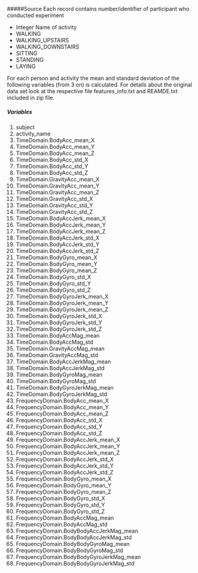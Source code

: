 #####Source
Each record contains number/identifier of participant who conducted experiment
- Integer
Name of activity
- WALKING
- WALKING_UPSTAIRS
- WALKING_DOWNSTAIRS
- SITTING
- STANDING
- LAYING

For each person and activity the mean and standard deviation of the following variables (from 3 on) is calculated.
For details about the original data set look at the respective file features_info.txt and REAMDE.txt included in zip file.


##### Variables
1. subject
2. activity_name
3. TimeDomain.BodyAcc_mean_X
4. TimeDomain.BodyAcc_mean_Y
5. TimeDomain.BodyAcc_mean_Z
6. TimeDomain.BodyAcc_std_X
7. TimeDomain.BodyAcc_std_Y
8. TimeDomain.BodyAcc_std_Z
9. TimeDomain.GravityAcc_mean_X
10. TimeDomain.GravityAcc_mean_Y
11. TimeDomain.GravityAcc_mean_Z
12. TimeDomain.GravityAcc_std_X
13. TimeDomain.GravityAcc_std_Y
14. TimeDomain.GravityAcc_std_Z
15. TimeDomain.BodyAccJerk_mean_X
16. TimeDomain.BodyAccJerk_mean_Y
17. TimeDomain.BodyAccJerk_mean_Z
18. TimeDomain.BodyAccJerk_std_X
19. TimeDomain.BodyAccJerk_std_Y
20. TimeDomain.BodyAccJerk_std_Z
21. TimeDomain.BodyGyro_mean_X
22. TimeDomain.BodyGyro_mean_Y
23. TimeDomain.BodyGyro_mean_Z
24. TimeDomain.BodyGyro_std_X
25. TimeDomain.BodyGyro_std_Y
26. TimeDomain.BodyGyro_std_Z
27. TimeDomain.BodyGyroJerk_mean_X
28. TimeDomain.BodyGyroJerk_mean_Y
29. TimeDomain.BodyGyroJerk_mean_Z
30. TimeDomain.BodyGyroJerk_std_X
31. TimeDomain.BodyGyroJerk_std_Y
32. TimeDomain.BodyGyroJerk_std_Z
33. TimeDomain.BodyAccMag_mean
34. TimeDomain.BodyAccMag_std
35. TimeDomain.GravityAccMag_mean
36. TimeDomain.GravityAccMag_std
37. TimeDomain.BodyAccJerkMag_mean
38. TimeDomain.BodyAccJerkMag_std
39. TimeDomain.BodyGyroMag_mean
40. TimeDomain.BodyGyroMag_std
41. TimeDomain.BodyGyroJerkMag_mean
42. TimeDomain.BodyGyroJerkMag_std
43. FrequencyDomain.BodyAcc_mean_X
44. FrequencyDomain.BodyAcc_mean_Y
45. FrequencyDomain.BodyAcc_mean_Z
46. FrequencyDomain.BodyAcc_std_X
47. FrequencyDomain.BodyAcc_std_Y
48. FrequencyDomain.BodyAcc_std_Z
49. FrequencyDomain.BodyAccJerk_mean_X
50. FrequencyDomain.BodyAccJerk_mean_Y
51. FrequencyDomain.BodyAccJerk_mean_Z
52. FrequencyDomain.BodyAccJerk_std_X
53. FrequencyDomain.BodyAccJerk_std_Y
54. FrequencyDomain.BodyAccJerk_std_Z
55. FrequencyDomain.BodyGyro_mean_X
56. FrequencyDomain.BodyGyro_mean_Y
57. FrequencyDomain.BodyGyro_mean_Z
58. FrequencyDomain.BodyGyro_std_X
59. FrequencyDomain.BodyGyro_std_Y
60. FrequencyDomain.BodyGyro_std_Z
61. FrequencyDomain.BodyAccMag_mean
62. FrequencyDomain.BodyAccMag_std
63. FrequencyDomain.BodyBodyAccJerkMag_mean
64. FrequencyDomain.BodyBodyAccJerkMag_std
65. FrequencyDomain.BodyBodyGyroMag_mean
66. FrequencyDomain.BodyBodyGyroMag_std
67. FrequencyDomain.BodyBodyGyroJerkMag_mean
68. FrequencyDomain.BodyBodyGyroJerkMag_std


